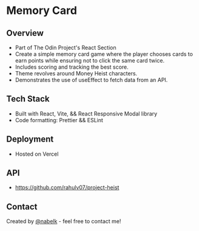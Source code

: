 # Memory Card

## Overview

-   Part of The Odin Project's React Section
-   Create a simple memory card game where the player chooses cards to earn points while ensuring not to click the same card twice.
-   Includes scoring and tracking the best score.
-   Theme revolves around Money Heist characters.
-   Demonstrates the use of useEffect to fetch data from an API.

## Tech Stack

-   Built with React, Vite, && React Responsive Modal library
-   Code formatting: Prettier && ESLint

## Deployment

-   Hosted on Vercel

## API

-   https://github.com/rahulv07/project-heist

## Contact

Created by [@nabelk](https://www.linkedin.com/in/nabil-khalid-36791a241/) - feel free to contact me!
